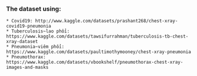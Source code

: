 ### The dataset using:
    * Covid19: http://www.kaggle.com/datasets/prashant268/chest-xray-covid19-pneumonia
    * Tuberculosis~lao phổi: https://www.kaggle.com/datasets/tawsifurrahman/tuberculosis-tb-chest-xray-dataset
    * Pneumonia~viêm phổi: https://www.kaggle.com/datasets/paultimothymooney/chest-xray-pneumonia
    * Pneumothorax: https://www.kaggle.com/datasets/vbookshelf/pneumothorax-chest-xray-images-and-masks